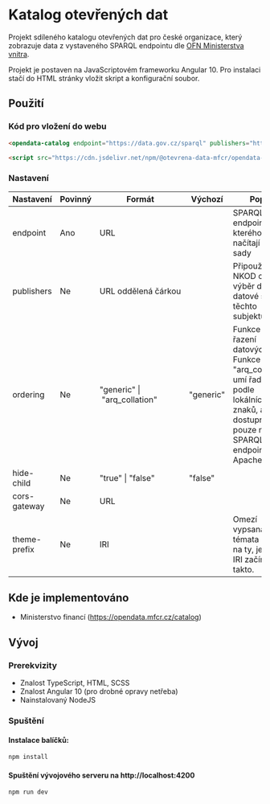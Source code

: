 # Katalog otevřených dat

Projekt sdíleného katalogu otevřených dat pro české organizace, který zobrazuje data z vystaveného SPARQL endpointu dle [OFN Ministerstva vnitra](https://ofn.gov.cz/rozhran%C3%AD-katalog%C5%AF-otev%C5%99en%C3%BDch-dat/draft/).

Projekt je postaven na JavaScriptovém frameworku Angular 10. Pro instalaci stačí do HTML stránky vložit skript a konfigurační soubor.

## Použití

### Kód pro vložení do webu
```html
<opendata-catalog endpoint="https://data.gov.cz/sparql" publishers="https://data.gov.cz/zdroj/ovm/00006947"></opendata-catalog>

<script src="https://cdn.jsdelivr.net/npm/@otevrena-data-mfcr/opendata-catalog@1.1.0/package/catalog.min.js"></script>
```
### Nastavení

| Nastavení    | Povinný | Formát                                     | Výchozí   | Popis                                                                                                                                          |
|--------------|---------|--------------------------------------------|-----------|------------------------------------------------------------------------------------------------------------------------------------------------|
| endpoint     | Ano     | URL                                        |           | SPARQL endpoint ze kterého se načítají datové sady                                                                                             |
| publishers   | Ne      | URL&nbsp;oddělená&nbsp;čárkou              |           | Připoužití NKOD omezí výběr dat na datové sady těchto subjektů                                                                                 |
| ordering     | Ne      | "generic"&nbsp;&#124;&nbsp;"arq_collation" | "generic" | Funkce pro řazení datových sad. Funkce "arq_collation" umí řadit podle lokálních znaků, ale je dostupná pouze na SPARQL endpointech ApacheJena |
| hide-child   | Ne      | "true"&nbsp;&#124;&nbsp;"false"            | "false"   |                                                                                                                                                |
| cors-gateway | Ne      | URL                                        |           |                                                                                                                                                |
| theme-prefix | Ne      | IRI                                        |           | Omezí vypsaná témata pouze na ty, jejichž IRI začíná takto.                                                                                    |

## Kde je implementováno

 - Ministerstvo financí (https://opendata.mfcr.cz/catalog)

## Vývoj


### Prerekvizity
  - Znalost TypeScript, HTML, SCSS
  - Znalost Angular 10 (pro drobné opravy netřeba)
  - Nainstalovaný NodeJS

### Spuštění

#### Instalace balíčků:
```sh
npm install
```

#### Spuštění vývojového serveru na http://localhost:4200
```sh
npm run dev
```

